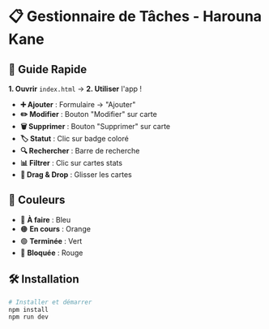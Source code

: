 # 📋 Gestionnaire de Tâches - Harouna Kane

## 🚀 Guide Rapide

**1. Ouvrir** `index.html` → **2. Utiliser** l'app !

- **➕ Ajouter** : Formulaire → "Ajouter"
- **✏️ Modifier** : Bouton "Modifier" sur carte
- **🗑️ Supprimer** : Bouton "Supprimer" sur carte  
- **🏷️ Statut** : Clic sur badge coloré
- **🔍 Rechercher** : Barre de recherche
- **📊 Filtrer** : Clic sur cartes stats
- **🎯 Drag & Drop** : Glisser les cartes

## 🎨 Couleurs

- 🔵 **À faire** : Bleu
- 🟠 **En cours** : Orange
- 🟢 **Terminée** : Vert
- 🔴 **Bloquée** : Rouge

## 🛠️ Installation

```bash
# Installer et démarrer
npm install
npm run dev
```
